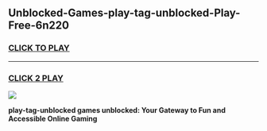 
## Unblocked-Games-play-tag-unblocked-Play-Free-6n220
<h3>
<a href="https://premium76.site?title=play-tag-unblocked&ref=23A">CLICK TO PLAY</a></h3>
<hr>

<h3>
<a href="https://premium76.site?title=play-tag-unblocked&ref=23A">CLICK 2 PLAY</a>
  
</h3>

<a href="https://premium76.site?title=play-tag-unblocked&ref=23A"><img src="https://clearcache.store/games.png"></a>


**play-tag-unblocked games unblocked: Your Gateway to Fun and Accessible Online Gaming**
